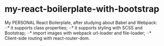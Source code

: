 # my-react-boilerplate-with-bootstrap
My PERSONAL React Boilerplate, after studying about Babel and Webpack:
⋅⋅* it supports class properties;
⋅⋅* it supports styling with SCSS and Bootstrap;
⋅⋅* import images with webpack url-loader and file-loader;
⋅⋅* Client-side routing with react-router-dom.